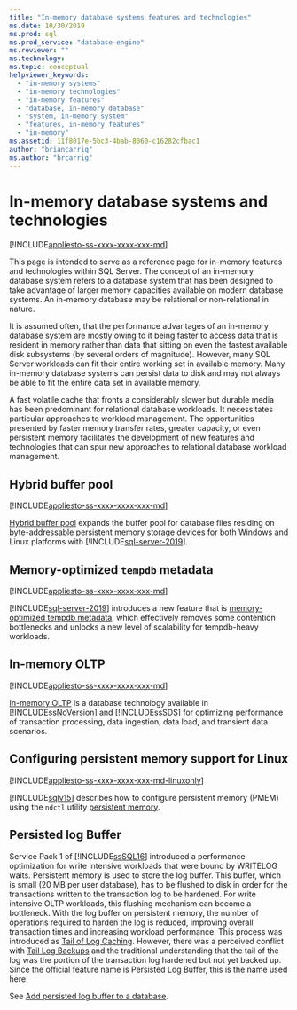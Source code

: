 ```yaml
---
title: "In-memory database systems features and technologies"
ms.date: 10/30/2019
ms.prod: sql
ms.prod_service: "database-engine"
ms.reviewer: ""
ms.technology: 
ms.topic: conceptual
helpviewer_keywords: 
  - "in-memory systems"
  - "in-memory technologies"
  - "in-memory features"
  - "database, in-memory database"
  - "system, in-memory system"
  - "features, in-memory features"
  - "in-memory"
ms.assetid: 11f8017e-5bc3-4bab-8060-c16282cfbac1
author: "briancarrig"
ms.author: "brcarrig"
---
```


# In-memory database systems and technologies

[!INCLUDE[appliesto-ss-xxxx-xxxx-xxx-md](../includes/appliesto-ss-xxxx-xxxx-xxx-md.md)]

This page is intended to serve as a reference page for in-memory features and technologies within SQL Server. The concept of an in-memory database system refers to a database system that has been designed to take advantage of larger memory capacities available on modern database systems. An in-memory database may be relational or non-relational in nature.

It is assumed often, that the performance advantages of an in-memory database system are mostly owing to it being faster to access data that is resident in memory rather than data that sitting on even the fastest available disk subsystems (by several orders of magnitude). However, many SQL Server workloads can fit their entire working set in available memory. Many in-memory database systems can persist data to disk and may not always be able to fit the entire data set in available memory.

A fast volatile cache that fronts a considerably slower but durable media has been predominant for relational database workloads. It necessitates particular approaches to workload management. The opportunities presented by faster memory transfer rates, greater capacity, or even persistent memory facilitates the development of new features and technologies that can spur new approaches to relational database workload management.

## Hybrid buffer pool

[!INCLUDE[appliesto-ss-xxxx-xxxx-xxx-md](../includes/appliesto-ss-xxxx-xxxx-xxx-md.md)]

[Hybrid buffer pool](../database-engine/configure-windows/hybrid-buffer-pool.md) expands the buffer pool for database files residing on byte-addressable persistent memory storage devices for both Windows and Linux platforms with [!INCLUDE[sql-server-2019](../includes/sssqlv15-md.md)].

## Memory-optimized `tempdb` metadata

[!INCLUDE[appliesto-ss-xxxx-xxxx-xxx-md](../includes/appliesto-ss-xxxx-xxxx-xxx-md.md)]

[!INCLUDE[sql-server-2019](../includes/sssqlv15-md.md)] introduces a new feature that is [memory-optimized tempdb metadata](./databases/tempdb-database.md#memory-optimized-tempdb-metadata), which effectively removes some contention bottlenecks and unlocks a new level of scalability for tempdb-heavy workloads.

## In-memory OLTP

[!INCLUDE[appliesto-ss-xxxx-xxxx-xxx-md](../includes/appliesto-ss-xxxx-xxxx-xxx-md.md)]

[In-memory OLTP](./in-memory-oltp/in-memory-oltp-in-memory-optimization.md) is a database technology available in [!INCLUDE[ssNoVersion](../includes/ssnoversion-md.md)] and [!INCLUDE[ssSDS](../includes/sssds-md.md)] for optimizing performance of transaction processing, data ingestion, data load, and transient data scenarios.

## Configuring persistent memory support for Linux

[!INCLUDE[appliesto-ss-xxxx-xxxx-xxx-md-linuxonly](../includes/appliesto-ss-xxxx-xxxx-xxx-md-linuxonly.md)]

[!INCLUDE[sqlv15](../includes/sssqlv15-md.md)] describes how to configure persistent memory (PMEM) using the `ndctl` utility [persistent memory](../linux/sql-server-linux-configure-pmem.md).

## Persisted log Buffer

Service Pack 1 of [!INCLUDE[ssSQL16](../includes/sssql16-md.md)] introduced a performance optimization for write intensive workloads that were bound by WRITELOG waits. Persistent memory is used to store the log buffer. This buffer, which is small (20 MB per user database), has to be flushed to disk in order for the transactions written to the transaction log to be hardened. For write intensive OLTP workloads, this flushing mechanism can become a bottleneck. With the log buffer on persistent memory, the number of operations required to harden the log is reduced, improving overall transaction times and increasing workload performance. This process was introduced as [Tail of Log Caching]( https://blogs.msdn.microsoft.com/bobsql/2016/11/08/how-it-works-it-just-runs-faster-non-volatile-memory-sql-server-tail-of-log-caching-on-nvdimm/). However, there was a perceived conflict with [Tail Log Backups](./backup-restore/tail-log-backups-sql-server.md) and the traditional understanding that the tail of the log was the portion of the transaction log hardened but not yet backed up. Since the official feature name is Persisted Log Buffer, this is the name used here.

See [Add persisted log buffer to a database](./databases/add-persisted-log-buffer.md).
